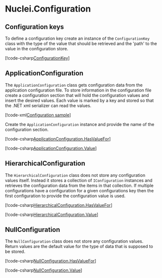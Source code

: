 
# Nuclei.Configuration


## Configuration keys

To define a configuration key create an instance of the `ConfigurationKey` class with the type of the value that should be retrieved and the 'path' to the value in the
configuration store.

[!code-csharp[ConfigurationKey](..\..\Nuclei.Configuration.Samples\ApplicationConfigurationSample.cs?range=19)]

## ApplicationConfiguration

The `ApplicationConfiguration` class gets configuration data from the application configuration file. To store information in the configuration file create
a configuration section that will hold the configuration values and insert the desired values. Each value is marked by a key and stored so that the
.NET xml serializer can read the values.

[!code-xml[Configuration sample](..\..\Nuclei.Configuration.Samples\app.config)]

Create the `ApplicationConfiguration` instance and provide the name of the configuration section.

[!code-csharp[ApplicationConfiguration.HasValueFor](..\..\Nuclei.Configuration.Samples\ApplicationConfigurationSample.cs?range=19-22)]

[!code-csharp[ApplicationConfiguration.Value](..\..\Nuclei.Configuration.Samples\ApplicationConfigurationSample.cs?range=32-35)]


## HierarchicalConfiguration

The `HierarchicalConfiguration` class does not store any configuration values itself. Instead it stores a collection of `IConfiguration` instances and retrieves the
configuration data from the items in that collection. If multiple configurations have a configuration for a given configurations key then the first configuration
to provide the configuration value is used.

[!code-csharp[HierarchicalConfiguration.HasValueFor](..\..\Nuclei.Configuration.Samples\HierarchicalConfigurationSample.cs?range=19-26)]

[!code-csharp[HierarchicalConfiguration.Value](..\..\Nuclei.Configuration.Samples\HierarchicalConfigurationSample.cs?range=36-43)]


## NullConfiguration

The `NullConfiguration` class does not store any configuration values. Return values are the default value for the type of data that is supposed to be stored.

[!code-csharp[NullConfiguration.HasValueFor](..\..\Nuclei.Configuration.Samples\NullConfigurationSample.cs?range=18-21)]

[!code-csharp[NullConfiguration.Value](..\..\Nuclei.Configuration.Samples\NullConfigurationSample.cs?range=29-32)]

